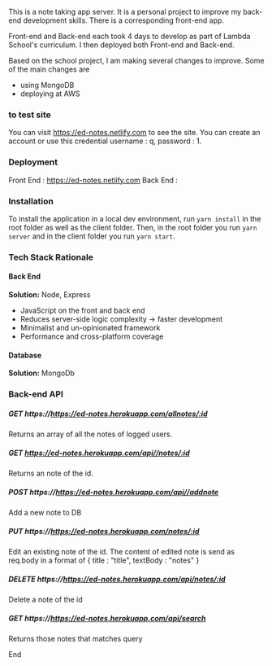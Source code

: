 This is a note taking app server.
It is a personal project to improve my back-end development skills.  There is a corresponding front-end app.

Front-end and Back-end each took 4 days to develop as part of Lambda School's curriculum. I then deployed both Front-end and Back-end.

Based on the school project, I am making several changes to improve.  Some of the main changes are
- using MongoDB
- deploying at AWS




### to test site

You can visit https://ed-notes.netlify.com to see the site. You can create an account or use this credential username : q, password : 1.

### Deployment

Front End : https://ed-notes.netlify.com
Back End : 

### Installation

To install the application in a local dev environment, run `yarn install` in the root folder as well as the client folder. Then, in the root folder you run `yarn server` and in the client folder you run `yarn start`.

### Tech Stack Rationale


#### Back End

**Solution:** Node, Express

- JavaScript on the front and back end
- Reduces server-side logic complexity -> faster development
- Minimalist and un-opinionated framework
- Performance and cross-platform coverage

#### Database

**Solution:** MongoDb

### Back-end API

##### GET https://https://ed-notes.herokuapp.com/allnotes/:id

Returns an array of all the notes of logged users.

##### GET https://ed-notes.herokuapp.com/api//notes/:id

Returns an note of the id.

##### POST https://https://ed-notes.herokuapp.com/api//addnote

Add a new note to DB

##### PUT https://https://ed-notes.herokuapp.com/notes/:id

Edit an existing note of the id. The content of edited note is send as req.body in a format of
{
title : "title",
textBody : "notes"
}

##### DELETE https://https://ed-notes.herokuapp.com/api/notes/:id

Delete a note of the id

##### GET https://https://ed-notes.herokuapp.com/api/search

Returns those notes that matches query

End